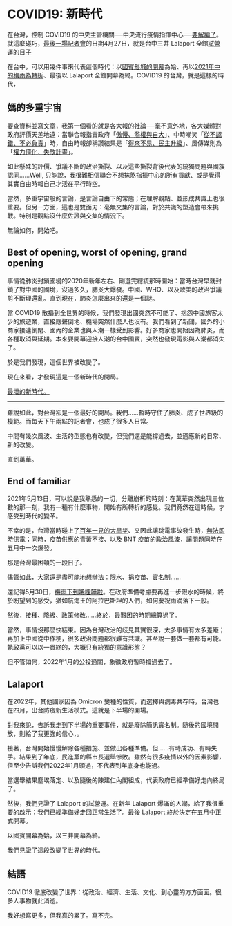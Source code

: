 # COVID19: 新時代

在台灣，控制 COVID19 的中央主管機關──中央流行疫情指揮中心──[要解編了](https://www.cna.com.tw/news/ahel/202304250087.aspx)。就這麼碰巧，[最後一場記者會](https://www.youtube.com/watch?v=oyflMvGjH7w)的日期4月27日，就是台中三井 Lalaport 全館[試營運的日子](https://www.upmedia.mg/news_info.php?Type=5&SerialNo=168768)

在台中，可以用幾件事來代表這個時代：以[國賓影城的開幕](https://taiwan17go.com/ambassador-tc/)為始、再以[2021年中的梅雨為轉折](https://www.storm.mg/lifestyle/3717204)、最後以 Lalaport 全館開幕為終。COVID19 的台灣，就是這樣的時代，

## 媽的多重宇宙

要查資料並寫文章，我第一個看的就是各大報的社論──毫不意外地，各大媒體對政府評價天差地遠：當聯合報指責政府「[傲慢、濫權與自大](https://udn.com/news/story/7338/7128714)」、中時嘲笑「[從不認錯、不必負責](https://www.chinatimes.com/opinion/20230428003986-262101)」時，自由時報卻稱讚結果是「[得來不易、民主升級](https://talk.ltn.com.tw/article/paper/1579879)」、風傳媒則為「[權力僵化、失敗計畫](https://www.storm.mg/article/4781970?mode=whole)」。

如此懸殊的評價、爭議不斷的政治撕裂、以及這些撕裂背後代表的統獨問題與國族認同……Well, 只能說，我很難相信聯合不想抹煞指揮中心的所有貢獻、或是覺得其實自由時報自己才活在平行時空。

當然，多重宇宙般的言論，是言論自由下的常態；在理解觀點、並形成共識上也很重要。但另一方面，這也是雙面刃：毫無交集的言論，對於共識的塑造會帶來挑戰。特別是觀點沒什麼佐證與交集的情況下。

無論如何，開始吧。

## Best of opening, worst of opening, grand opening

事情從肺炎封鎖國境的2020年新年左右、剛選完總統那時開始：當時台灣早就封鎖了對中國的國境，沒過多久，肺炎大爆發。中國、WHO、以及歐美的政治爭議剪不斷理還亂。直到現在，肺炎怎麼出來的還是一個謎。

當 COVID19 散播到全世界的時候，我們發現出國突然不可能了、抱怨中國旅客太少的旅遊業，直接應聲倒地、機場突然什麼人也沒有。我們看到了新聞，國外的小商家接連倒閉、國內的企業也與人潮一樣受到影響。好多商家也開始因為肺炎，而各種取消與延期。本來要開幕迎接人潮的台中國賓，突然也發現電影與人潮都消失了。

於是我們發現，這個世界被改變了。

現在來看，才發現這是一個新時代的開局。

[最壞的新時代。](https://house.ettoday.net/news/2099392)

---

雖說如此，對台灣卻是一個最好的開局。我們……暫時守住了肺炎、成了世界級的模範。而每天下午兩點的記者會，也成了很多人日常。

中間有幾次風波、生活的型態也有改變，但我們還是能撐過去，並適應新的日常、新的改變。

直到萬華。

## End of familiar

2021年5月13日，可以說是我熟悉的一切，分離崩析的時刻：在萬華突然出現三位數的那一刻，我有一種有什麼事物，開始有所轉折的感覺。我們竟然在這時候，才感受到時代的變革。

不幸的是，台灣當時碰上了[百年一見的大旱災](https://zh.wikipedia.org/wiki/2021年臺灣旱災缺水危機)、又因此讓跳電事故發生時，[無法即時供電](https://zh.wikipedia.org/wiki/513全臺大停電)；同時，疫苗供應的青黃不接、以及 BNT 疫苗的政治風波，讓問題同時在五月中一次爆發。

那是台灣最困頓的一段日子。

儘管如此，大家還是盡可能地想辦法：限水、捐疫苗、實名制……

還記得5月30日，[梅雨下到唏哩嘩啦](https://taiwan17go.com/cucky979)。在政府準備考慮要再進一步限水的時候，終於盼望到的感受，猶如航海王的阿拉巴斯坦的人們，如何慶祝雨滴落下一般。

然後，接種、降級、政策修改……終於，最艱困的時期總算過了。

當然，事情沒那麼快結束。因為台灣政治的歧見其實很深，太多事情有太多差距；再加上中國從中作梗，很多政治問題都很難有共識。甚至說一套做一套都有可能。執政黨可以以一貫終的，大概只有統獨的意識形態？

但不管如何，2022年1月的公投過關，象徵政府暫時撐過去了。

## Lalaport

在2022年，其他國家因為 Omicron 變種的性質，而選擇與病毒共存時，台灣也在四月，出台防疫新生活模式。這就是下半場的開場。

對我來說，告訴我走到下半場的重要事件，就是廢除簡訊實名制。隨後的國境開放，則給了我更強的信心，。

接著，台灣開始慢慢解除各種措施、並做出各種準備。但……有時成功、有時失手。結果到了年底，民進黨的縣市長選舉慘敗。雖然有很多疫情以外的因素影響，但至少告訴我們2022年1月頭過，不代表到年底身也能過。

當選舉結果塵埃落定、以及隨後的陳建仁內閣組成，代表政府已經準備好走向終局了。

然後，我們見證了 Lalaport 的試營運。在新年 Lalaport 爆滿的人潮，給了我很重要的啟示：我們已經準備好走回正常生活了。最後 Lalaport 終於決定在五月中正式開幕。

以國賓開幕為始，以三井開幕為終。

我們見證了這段改變了世界的時代。

## 結語

COVID19 徹底改變了世界：從政治、經濟、生活、文化、到心靈的方方面面。很多人事物就此消逝。

我好想寫更多，但我真的累了。寫不完。
